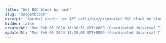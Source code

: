 ```yaml
---
title: "Get BSC block by hash"
slug: "bscgetblock"
excerpt: "<p><b>1 credit per API call</b></p>\n<p>Get BSC block by block hash or block number.</p>"
hidden: false
createdAt: "Mon Feb 05 2024 11:38:51 GMT+0000 (Coordinated Universal Time)"
updatedAt: "Mon Feb 05 2024 11:39:08 GMT+0000 (Coordinated Universal Time)"
---
```

